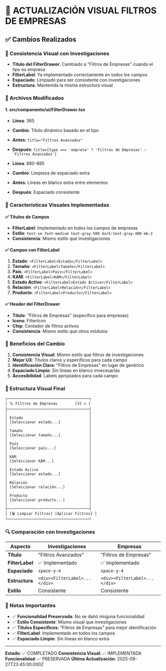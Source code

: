 # 🎯 ACTUALIZACIÓN VISUAL FILTROS DE EMPRESAS

## ✅ Cambios Realizados

### 🔧 Consistencia Visual con Investigaciones
- **Título del FilterDrawer**: Cambiado a "Filtros de Empresas" cuando el tipo es empresa
- **FilterLabel**: Ya implementado correctamente en todos los campos
- **Espaciado**: Limpiado para ser consistente con investigaciones
- **Estructura**: Mantenida la misma estructura visual

### 📁 Archivos Modificados

#### 1. **src/components/ui/FilterDrawer.tsx**
- **Línea**: 365
- **Cambio**: Título dinámico basado en el tipo
- **Antes**: `title="Filtros Avanzados"`
- **Después**: `title={type === 'empresa' ? 'Filtros de Empresas' : 'Filtros Avanzados'}`

- **Línea**: 880-885
- **Cambio**: Limpieza de espaciado extra
- **Antes**: Líneas en blanco extra entre elementos
- **Después**: Espaciado consistente

### 🎨 Características Visuales Implementadas

#### ✅ Títulos de Campos
- **FilterLabel**: Implementado en todos los campos de empresas
- **Estilo**: `text-sm font-medium text-gray-500 dark:text-gray-400 mb-2`
- **Consistencia**: Mismo estilo que investigaciones

#### ✅ Campos con FilterLabel
1. **Estado**: `<FilterLabel>Estado</FilterLabel>`
2. **Tamaño**: `<FilterLabel>Tamaño</FilterLabel>`
3. **País**: `<FilterLabel>País</FilterLabel>`
4. **KAM**: `<FilterLabel>KAM</FilterLabel>`
5. **Estado Activo**: `<FilterLabel>Estado Activo</FilterLabel>`
6. **Relación**: `<FilterLabel>Relación</FilterLabel>`
7. **Producto**: `<FilterLabel>Producto</FilterLabel>`

#### ✅ Header del FilterDrawer
- **Título**: "Filtros de Empresas" (específico para empresas)
- **Icono**: FilterIcon
- **Chip**: Contador de filtros activos
- **Consistencia**: Mismo estilo que otros módulos

### 🎯 Beneficios del Cambio

1. **Consistencia Visual**: Mismo estilo que filtros de investigaciones
2. **Mejor UX**: Títulos claros y específicos para cada campo
3. **Identificación Clara**: "Filtros de Empresas" en lugar de genérico
4. **Espaciado Limpio**: Sin líneas en blanco innecesarias
5. **Accesibilidad**: Labels apropiados para cada campo

### 📝 Estructura Visual Final

```
┌─────────────────────────────────────┐
│ 🔍 Filtros de Empresas        [3] ✕ │
├─────────────────────────────────────┤
│                                     │
│ Estado                              │
│ [Seleccionar estado...]             │
│                                     │
│ Tamaño                              │
│ [Seleccionar tamaño...]             │
│                                     │
│ País                                │
│ [Seleccionar país...]               │
│                                     │
│ KAM                                 │
│ [Seleccionar KAM...]                │
│                                     │
│ Estado Activo                       │
│ [Seleccionar estado...]             │
│                                     │
│ Relación                            │
│ [Seleccionar relación...]           │
│                                     │
│ Producto                            │
│ [Seleccionar producto...]           │
│                                     │
├─────────────────────────────────────┤
│ [🗑️ Limpiar Filtros] [Aplicar Filtros] │
└─────────────────────────────────────┘
```

### 🔍 Comparación con Investigaciones

| Aspecto | Investigaciones | Empresas |
|---------|----------------|----------|
| **Título** | "Filtros Avanzados" | "Filtros de Empresas" |
| **FilterLabel** | ✅ Implementado | ✅ Implementado |
| **Espaciado** | `space-y-4` | `space-y-4` |
| **Estructura** | `<div><FilterLabel>...</div>` | `<div><FilterLabel>...</div>` |
| **Estilo** | Consistente | Consistente |

### 📝 Notas Importantes

- ✅ **Funcionalidad Preservada**: No se dañó ninguna funcionalidad
- ✅ **Estilo Consistente**: Mismo visual que investigaciones
- ✅ **Títulos Específicos**: "Filtros de Empresas" para mejor identificación
- ✅ **FilterLabel**: Implementado en todos los campos
- ✅ **Espaciado Limpio**: Sin líneas en blanco extra

---
**Estado**: ✅ COMPLETADO
**Consistencia Visual**: ✅ IMPLEMENTADA
**Funcionalidad**: ✅ PRESERVADA
**Última Actualización**: 2025-08-27T23:45:00.000Z
